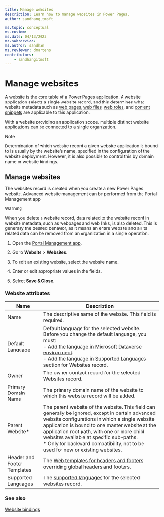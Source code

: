 ```yaml
---
title: Manage websites
description: Learn how to manage websites in Power Pages.
author: sandhangitmsft

ms.topic: conceptual
ms.custom: 
ms.date: 04/13/2023
ms.subservice: 
ms.author: sandhan
ms.reviewer: dmartens
contributors:
    - sandhangitmsft
---
```


# Manage websites

A website is the core table of a Power Pages application. A website application selects a single website record, and this determines what website metadata such as [web pages](web-page.md), [web files](web-files.md), [web roles](../security/create-web-roles.md), and [content snippets](customize-content-snippets.md) are applicable to this application.

With a website providing an application scope, multiple distinct website applications can be connected to a single organization.

> [!NOTE]
> Determination of which website record a given website application is bound to is usually by the website's name, specified in the configuration of the website deployment.
However, it is also possible to control this by domain name or website bindings.

## Manage websites

The websites record is created when you create a new Power Pages website. Advanced website management can be performed from the Portal Management app. 

> [!WARNING]
> When you delete a website record, data related to the website record in website metadata, such as webpages and web links, is also deleted. This is generally the desired behavior, as it means an entire website and all its related data can be removed from an organization in a single operation.

1. Open the [Portal Management app](portal-management-app.md).

2. Go to **Website** > **Websites**.

3. To edit an existing website, select the website name.

4. Enter or edit appropriate values in the fields.

5. Select **Save & Close**.

### Website attributes

|Name|Description|
|-|-|
|Name|The descriptive name of the website. This field is required.|
| Default Language | Default language for the selected website. Before you change the default language, you must: <br> - [Add the language in Microsoft Dataverse environment](/power-platform/admin/enable-languages). <br> - [Add the language in Supported Languages](enable-multiple-language-support.md) section for Websites record.
| Owner | The owner contact record for the selected Websites record.
|Primary Domain Name|The primary domain name of the website to which this website record will be added.|
|Parent Website\*|The parent website of the website. This field can generally be ignored, except in certain advanced website configurations in which a single website application is bound to one master website at the application root path, with one or more child websites available at specific sub-paths. <br>\* Only for backward compatibility, not to be used for new or existing websites. |
| Header and Footer Templates | The [Web templates for headers and footers](web-templates.md#web-templates-as-custom-page-layouts) overriding global headers and footers.
| Supported Languages | The [supported languages](enable-multiple-language-support.md) for the selected websites record.

### See also

[Website bindings](website-bindings.md)

